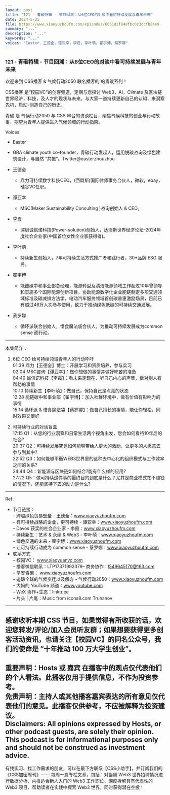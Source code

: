 ```yaml
---
layout: post
title: "121 - 青碳特辑 - 节目回溯：从6位CEO的对谈中看可持续发展与青年未来"
date: 2024-5-25
file: https://www.xiaoyuzhoufm.com/episodes/6651d2f84efbc0c3dcfb8ae9
summary: "..."
description: "..."
keywords: "..."
voices: "Easter，王德全，谭亚幸，李霞，李叶萌，翟宇博，蔡罗娜"
---
```


### 121 - 青碳特辑 - 节目回溯：从6位CEO的对谈中看可持续发展与青年未来

欢迎来到 CSS播客 & 气候行动2050 联名播客的 的青碳系列！  

CSS播客 是“校园VC”的创客频道，定期与您探讨 Web3，AI，Climate 及区块链世界经济，科技，及人才的现状与未来。与大家一道持续更新自己的认知，来洞察先机，启动-创造自己的历史。  

青碳 是 气候行动2050 与 CSS 串台的访谈栏目，聚焦气候科技的创业与行动故事，期望为青年人提供进入气候领域的行动指南。  

Voices:  

- Easter  
 + GBA climate youth co-founder，青碳行动发起人，运用脱碳咨询及绿色建筑设计，与自然 “共振”。Twitter@easterzhouzhou  

- 王德全  
  + 鼎力可持续数字科技CEO，(西盟斯)国际律师事务合伙人，微软，ebay，硅谷VC任职。  

- 谭亚幸  
  + MSC(Maker Sustainability Consulting )咨询创始人 & CEO。  

- 李霞  
  + 深圳诚信诺科技(Power-solution)创始人，达沃斯世界经济论坛-2024年度社会企业家(中国首位女性企业家获得者)。  

- 李叶萌  
  + 持续新生创始人，7年可持续生活方式推广者和践行者，30+品牌 ESG 服务。  

- 翟宇博  
  + 能链碳中和事业部总经理，能源转型及清洁能源领域工作超过10年曾领导和实施多个国际能源创新项目，协助能源数字化企业能链制定多项交通领域标准及碳减排方法学，电动汽车服务领域首创碳普惠激励场景，目前已有超过46万人次参与使用，致力于推动绿色低碳的可持续交通发展。

- 蔡罗娜  
  + 循环派联合创始人，惜食魔法袋合伙人，为推动可持续发展成为common sense 而行动。  

---------------------------------------------------  
本集简介：  
1. 6位 CEO 给可持续领域青年人的行动呼吁  
01:39 鼎力【王德全】博士：开展学习和资质培养，参与实习  
02:04 MSC咨询【谭亚幸】：做你想做的事情并做好吃苦的准备  
04:40 诚信诺科技【李霞】：看未来定现在，听自己内心的声音，做对别人有帮助的事情  
10:10 持续新生【李叶萌】：做自己，保持自己是点亮的状态  
12:28 能链碳中和事业部【翟宇博】：加入社群环境中，做有价值有影响力的事情  
15:14 循环派 & 惜食魔法袋【蔡罗娜】：做自己擅长的事情，能让你轻松，同时效果又很好  

2. 可持续行业的对话盲盒  
17:15 Q1：从您的行业洞察和日常生活两个视角出发，您会如何看待10年后的社会?  
20:37 Q2：可持续发展究竟如何能够带给人更大的激励，让更多的人愿意去参与到其中?  
22:52 Q3：如何能够平衡WEB3世界里的这种去中心化的组织模式与工作效率之间的关系?  
24:44 Q4：新能源与区块链如何结合?能有什么样的应用?  
27:22 Q5：做可持续这件事的最终目的到底是什么？尤其是商业模式在不赚钱的情况下，还能坚持下去的动力是什么?  
---------------------------------------------------  
Ref:  
  + 节目链接：  
– 跨越绿色贸易壁垒 - 王德全：www.xiaoyuzhoufm.com  
– 有可持续战略的企业，更可持续 - 谭亚幸：www.xiaoyuzhoufm.com  
– Davos 获奖的社会企业家 - 李霞：www.xiaoyuzhoufm.com  
– 持续新生：艺术 & 永续 & Web3 - 李叶萌：www.xiaoyuzhoufm.com  
– 绿色交通的未来 - 翟宇博：www.xiaoyuzhoufm.com  
– 让可持续行动成为 common sense - 蔡罗娜：www.xiaoyuzhoufm.com  
  + 联系方式  
– 校园VC： www.xiaoyuanvc.com  
– 播客微信联系：LTP17371992379– 商务协作：l549645170@163.com  
– 早安青碳： www.xiaoyuzhoufm.com  
– 追踪全球的气候变迁以及解方 - 气候行动2050：www.xiaoyuzhoufm.com  
– 大妈的 YouTube 频道：www.youtube.com  
– WeX 协作+生态：linktr.ee  
– 片头 | 片尾：Music from icons8.com Truhanov  
---------------------------------------------------  
感谢收听本期 CSS 节目，如果觉得有所收获的话，欢迎您转发/评论/加入会员听友群；如果想要获得更多创客活动资讯，也请关注【校园VC】的同名公众号，我们的使命是 “十年推动 100 万大学生创业”。  
---------------------------------------------------  
重要声明：Hosts 或 嘉宾 在播客中的观点仅代表他们的个人看法。此播客仅用于提供信息，不作为投资参考。   
免责声明：主持人或其他播客嘉宾表达的所有意见仅代表他们的意见。此播客仅供参考，不应被解释为投资建议。  
Disclaimers: All opinions expressed by Hosts, or other podcast guests, are solely their opinion. This podcast is for informational purposes only and should not be construed as investment advice.  
---------------------------------------------------  
有找实习、找工作需求的朋友，可以在最下方联系【CSS小助手】，并订阅我们的《CSS加密周刊》—— 每周一篇专栏文章，包括：对当周 Web3 世界招聘情况进行数据分析、内推适合新人入门的 Web3 工作职位、深度拆解具有代表性的 Web3 项目、帮助读者在实践中探索 Web3 世界，同时获得潜在空投！
